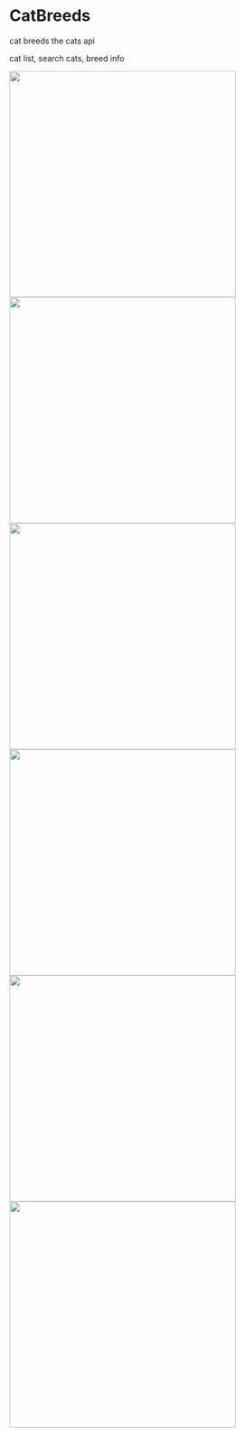 # CatBreeds
cat breeds the cats api

cat list, search cats,  breed info

<img src = "https://user-images.githubusercontent.com/49244529/81497445-35624000-92c7-11ea-9d0c-53c2039f2102.png" width = "400"><img src = "https://user-images.githubusercontent.com/49244529/81497444-35624000-92c7-11ea-9eda-99ace9adf7c2.png" width = "400">
<img src = "https://user-images.githubusercontent.com/49244529/81497439-32ffe600-92c7-11ea-9500-637245742480.png" width = "400"><img src = "https://user-images.githubusercontent.com/49244529/81497442-34311300-92c7-11ea-9819-5029bcbb3dbb.png" width = "400">
<img src = "https://user-images.githubusercontent.com/49244529/81497436-2ed3c880-92c7-11ea-9507-fbfcc6900c5d.png" width = "400"><img src = "https://user-images.githubusercontent.com/49244529/81497443-34c9a980-92c7-11ea-8fa9-3c73259e96c7.png" width = "400">

